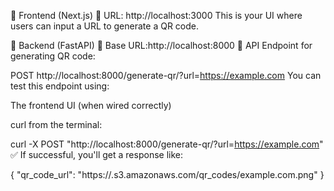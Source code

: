 🧱 Frontend (Next.js)
📍 URL: http://localhost:3000
This is your UI where users can input a URL to generate a QR code.

🐍 Backend (FastAPI)
📍 Base URL:http://localhost:8000
📍 API Endpoint for generating QR code:

POST http://localhost:8000/generate-qr/?url=https://example.com
You can test this endpoint using:

The frontend UI (when wired correctly)

curl from the terminal:

curl -X POST "http://localhost:8000/generate-qr/?url=https://example.com"
✅ If successful, you'll get a response like:

{
"qr_code_url": "https://<your-bucket-name>.s3.amazonaws.com/qr_codes/example.com.png"
}
